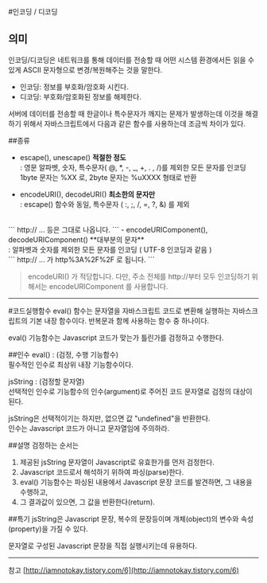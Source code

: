 #인코딩 / 디코딩

## 의미
인코딩/디코딩은 네트워크를 통해 데이터를 전송할 때 어떤 시스템 환경에서든 읽을 수 있게 ASCII 문자형으로 변경/복원해주는 것을 말한다.

- 인코딩: 정보를 부호화/암호화 시킨다.
- 디코딩: 부호화/암호화된 정보를 해제한다.

서버에 데이터를 전송할 때 한글이나 특수문자가 깨지는 문제가 발생하는데 이것을 해결하기 위해서 자바스크립트에서 다음과 같은 함수를 사용하는데 조금씩 차이가 있다.

##종류

- escape(), unescape() **적절한 정도** <br>
 : 영문 알파벳, 숫자, 특수문자( @, *, -, _, +, . , /)를 제외한 모든 문자를 인코딩
   1byte 문자는 %XX 로, 2byte 문자는 %uXXXX 형태로 반환

- encodeURI(), decodeURI() **최소한의 문자만** <br>
 : escape() 함수와 동일, 특수문자 ( :, ;, /, =, ?, &) 를 제외
<br>
```
http:// ... 등은 그대로 나옵니다.
```
- encodeURIComponent(), decodeURIComponent() **대부분의 문자** <br>
 : 알파벳과 숫자를 제외한 모든 문자를 인코딩 ( UTF-8 인코딩과 같음 )
<br>
```
http:// ... 가 http%3A%2F%2F 로 됩니다.
```

>encodeURI() 가 적당합니다. 다만, 주소 전체를 http://부터 모두 인코딩하기 위해서는 encodeURIComponent 를 사용합니다.


----------


#코드실행함수
eval() 함수는 문자열을 자바스크립트 코드로 변환해 실행하는 자바스크립트의 기본 내장 함수이다.
반복문과 함께 사용하는 함수 중 하나이다.

eval() 기능함수는 Javascript 코드가 맞는가 틀린가를 검정하고 수행한다.

##인수
eval() : (검정, 수행 기능함수)<br>
필수적인 인수로 최상위 내장 기능함수이다.

jsString : (검정할 문자열)<br>
선택적인 인수로 기능함수의 인수(argument)로 주어진 코드 문자열로 검정의 대상이 된다.

jsString은 선택적이기는 하지만, 없으면 값 "undefined"을 반환한다. <br>
인수는 Javascript 코드가 아니고 문자열임에 주의하라.

##설명
검정하는 순서는

1. 제공된 jsString 문자열이 Javascript로 유효한가를 먼저 검정한다.
2. Javascript 코드로서 해석하기 위하여 파싱(parse)한다.
3. eval() 기능함수는 파싱된 내용에서 Javascript 문장 코드를 발견하면, 그 내용을 수행하고,
4. 그 결과값이 있으면, 그 값을 반환한다(return).

##특기
jsString은 Javascript 문장, 복수의 문장등이며 개체(object)의 변수와 속성(property)을 가질 수 있다.

문자열로 구성된 Javascript 문장을 직접 실행시키는데 유용하다.

----
참고
[http://iamnotokay.tistory.com/6](http://iamnotokay.tistory.com/6)
